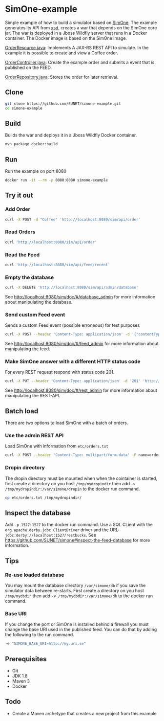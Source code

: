 # SimOne-example

Simple example of how to build a simulator based on [SimOne](https://github.com/SUNET/simone). The example generates its API from [xsd](src/main/resources/order.xsd), creates a war that depends on the SimOne core jar. The war is deployed in a Jboss Wildfly server that runs in a Docker container. The Docker image is based on the SimOne image.


[OrderResource.java](src/main/java/se/uhr/simone/restbucks/boundary/OrderResource.java): Implements A JAX-RS REST API to simulate. In the example it is possible to create and view a Coffee order.

[OrderController.java](src/main/java/se/uhr/simone/restbucks/control/OrderController.java): Create the example order and submits a event that is published on the FEED.

[OrderRepository.java](src/main/java/se/uhr/simone/restbucks/entity/OrderRepository.java): Stores the order for later retrieval.

## Clone

```bash
git clone https://github.com/SUNET/simone-example.git
cd simone-example
```

## Build
Builds the war and deploys it in a Jboss Wildfly Docker container.

```bash
mvn package docker:build
```
## Run

Run the example on port 8080

```bash
docker run -it --rm -p 8080:8080 simone-example
```

## Try it out

### Add Order

```bash
curl -X POST -d "Coffee" 'http://localhost:8080/sim/api/order'
```

### Read Orders

```bash
curl 'http://localhost:8080/sim/api/order'
```

### Read the Feed

```bash
curl 'http://localhost:8080/sim/api/feed/recent'
```

### Empty the database

```bash
curl -X DELETE 'http://localhost:8080/sim/api/admin/database'
```

See <http://localhost:8080/sim/doc/#/database_admin> for more information about manipulating the database.

### Send custom Feed event

Sends a custom Feed event (possible erroneous) for test purposes

```bash
curl -X POST --header 'Content-Type: application/json' -d '{"contentType": "application/xml","content": "<message>hello</message>"}' 'http://localhost:8080/sim/api/admin/feed/event'
```

See <http://localhost:8080/sim/doc/#/feed_admin> for more information about manipulating the feed.

### Make SimOne answer with a different HTTP status code

For every REST request respond with status code 201.

```bash
curl -X PUT --header 'Content-Type: application/json' -d '201' 'http://localhost:8080/sim/api/admin/rs/response/code/global'
```

See <http://localhost:8080/sim/doc/#/rest_admin> for more information about manipulating the REST-API.

## Batch load

There are two options to load SimOne with a batch of orders.

### Use the admin REST API

Load SimOne with information from `etc/orders.txt`

```bash
curl -X POST --header 'Content-Type: multipart/form-data' -F name=orders.txt -F 'content=@etc/orders.txt' 'http://localhost:8080/sim/api/admin/database'
```

### Dropin directory

The dropin directory must be mounted when when the cointainer is started, first create a directory on you host `/tmp/mydropindir` then add `-v /tmp/mydropindir:/var/simone/dropin` to the docker run command.

```bash
cp etc/orders.txt /tmp/mydropindir/
```

## Inspect the database

Add `-p 1527:1527` to the docker run command. Use a SQL CLient with the `org.apache.derby.jdbc.ClientDriver` driver and the URL: `jdbc:derby://localhost:1527/restbucks`. See <https://github.com/SUNET/simone#inspect-the-feed-database> for more information.

## Tips

### Re-use loaded database

You may mount the database directory `/var/simone/db` if you save the simulator data between re-starts. First create a directory on you host `/tmp/mydbdir` then add `-v /tmp/mydbdir:/var/simone/db` to the docker run command.

### Base URI

If you change the port or SimOne is installed behind a firewall you must change the base URI used in the published feed. You can do that by adding the following to the run command.
```bash
-e "SIMONE_BASE_URI=http://my.uri.se"
```

## Prerequisites

* Git
* JDK 1.8
* Maven 3
* Docker

## Todo

* Create a Maven archetype that creates a new project from this example
